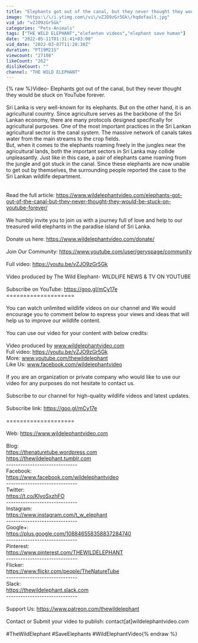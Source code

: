 ```yaml
---
title: "Elephants got out of the canal, but they never thought they would be stuck on YouTube forever"
image: "https:\/\/i.ytimg.com\/vi\/vZJO9zGr5Gk\/hqdefault.jpg"
vid_id: "vZJO9zGr5Gk"
categories: "Pets-Animals"
tags: ["THE WILD ELEPHANT","elefanten videos","elephant save human"]
date: "2022-05-11T01:31:41+03:00"
vid_date: "2022-03-07T11:28:38Z"
duration: "PT19M21S"
viewcount: "27108"
likeCount: "262"
dislikeCount: ""
channel: "THE WILD ELEPHANT"
---
```

{% raw %}Video- Elephants got out of the canal, but they never thought they would be stuck on YouTube forever.<br /><br />Sri Lanka is very well-known for its elephants. But on the other hand, it is an agricultural country. Since agriculture serves as the backbone of the Sri Lankan economy, there are many protocols designed specifically for agricultural purposes. One of the most important practices in the Sri Lankan agricultural sector is the canal system. The massive network of canals takes water from the main streams to the crop fields.<br />But, when it comes to the elephants roaming freely in the jungles near the agricultural lands, both the important sectors in Sri Lanka may collide unpleasantly. Just like in this case, a pair of elephants came roaming from the jungle and got stuck in the canal. Since these elephants are now unable to get out by themselves, the surrounding people reported the case to the Sri Lankan wildlife department. <br /><br /><br />Read the full article: <a rel="nofollow" target="blank" href="https://www.wildelephantvideo.com/elephants-got-out-of-the-canal-but-they-never-thought-they-would-be-stuck-on-youtube-forever/">https://www.wildelephantvideo.com/elephants-got-out-of-the-canal-but-they-never-thought-they-would-be-stuck-on-youtube-forever/</a><br /><br />We humbly invite you to join us with a journey full of love and help to our treasured wild elephants in the paradise island of Sri Lanka.<br /><br />Donate us here: <a rel="nofollow" target="blank" href="https://www.wildelephantvideo.com/donate/">https://www.wildelephantvideo.com/donate/</a><br /><br />Join Our Community: <a rel="nofollow" target="blank" href="https://www.youtube.com/user/geryspage/community">https://www.youtube.com/user/geryspage/community</a><br /><br />Full video: <a rel="nofollow" target="blank" href="https://youtu.be/vZJO9zGr5Gk">https://youtu.be/vZJO9zGr5Gk</a><br /><br />Video produced by The Wild Elephant- WILDLIFE NEWS &amp; TV ON YOUTUBE<br /><br />Subscribe on YouTube: <a rel="nofollow" target="blank" href="https://goo.gl/mCy17e">https://goo.gl/mCy17e</a><br />====================<br /><br />You can watch unlimited wildlife videos on our channel and We would encourage you to comment below to express your views and ideas that will help us to improve our wildlife content.<br /><br />You can use our video for your content with below credits:<br /><br />Video produced by www.wildelephantvideo.com<br />Full video: <a rel="nofollow" target="blank" href="https://youtu.be/vZJO9zGr5Gk">https://youtu.be/vZJO9zGr5Gk</a><br />More: www.youtube.com/thewildelephant<br />Like Us: www.facebook.com/wildelephantvideo<br /><br />If you are an organization or private company who would like to use our video for any purposes do not hesitate to contact us.<br /><br />Subscribe to our channel for high-quality wildlife videos and latest updates.<br /><br />Subscribe link: <a rel="nofollow" target="blank" href="https://goo.gl/mCy17e">https://goo.gl/mCy17e</a><br /><br />====================<br /><br />Web: <a rel="nofollow" target="blank" href="https://www.wildelephantvideo.com">https://www.wildelephantvideo.com</a><br /><br />Blog:<br /><a rel="nofollow" target="blank" href="https://thenaturetube.wordpress.com">https://thenaturetube.wordpress.com</a><br /><a rel="nofollow" target="blank" href="https://thewildelephant.tumblr.com">https://thewildelephant.tumblr.com</a><br />------------------------------<br />Facebook: <br /><a rel="nofollow" target="blank" href="https://www.facebook.com/wildelephantvideo">https://www.facebook.com/wildelephantvideo</a><br />------------------------------<br />Twitter: <br /><a rel="nofollow" target="blank" href="https://t.co/KIyoSxzhFO">https://t.co/KIyoSxzhFO</a><br />------------------------------<br />Instagram: <br /><a rel="nofollow" target="blank" href="https://www.instagram.com/t_w_elephant">https://www.instagram.com/t_w_elephant</a><br />------------------------------<br />Google+: <br /><a rel="nofollow" target="blank" href="https://plus.google.com/108846558358837284740">https://plus.google.com/108846558358837284740</a><br />------------------------------<br />Pinterest: <br /><a rel="nofollow" target="blank" href="https://www.pinterest.com/THEWILDELEPHANT">https://www.pinterest.com/THEWILDELEPHANT</a><br />------------------------------<br />Flicker: <br /><a rel="nofollow" target="blank" href="https://www.flickr.com/people/TheNatureTube">https://www.flickr.com/people/TheNatureTube</a><br />------------------------------<br />Slack: <br /><a rel="nofollow" target="blank" href="https://thewildelephant.slack.com">https://thewildelephant.slack.com</a><br />------------------------------<br /><br />Support Us: <a rel="nofollow" target="blank" href="https://www.patreon.com/thewildelephant">https://www.patreon.com/thewildelephant</a><br /><br />Contact or Submit your video to publish: contact[at]wildelephantvideo.com<br /><br />#TheWildElephant #SaveElephants #WildElephantVideo{% endraw %}
